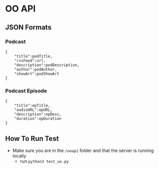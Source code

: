# OO API

## JSON Formats
### Podcast
	{
		"title":podTitle,
		"rssFeed":url,
		"description":podDescription,
		"author":podAuthor,
		"showArt":podShowArt
	}

### Podcast Episode
	{
		"title":epTitle,
		"audioURL":epURL,
		"description":epDesc,
		"duration":epDuration
	}
	

## How To Run Test
- Make sure you are in the `/ooapi` folder and that the server is running locally
	- run `python3 test_ws.py`
